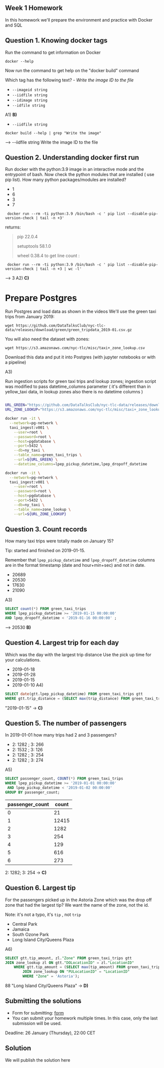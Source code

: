 ## Week 1 Homework

In this homework we'll prepare the environment 
and practice with Docker and SQL


## Question 1. Knowing docker tags

Run the command to get information on Docker 

```docker --help```

Now run the command to get help on the "docker build" command

Which tag has the following text? - *Write the image ID to the file* 

- `--imageid string`
- `--iidfile string`
- `--idimage string`
- `--idfile string`

A1) **B)** 
- `--iidfile string`
```
docker build --help | grep "Write the image"
```
-->  --iidfile string          Write the image ID to the file

## Question 2. Understanding docker first run 

Run docker with the python:3.9 image in an interactive mode and the entrypoint of bash.
Now check the python modules that are installed ( use pip list). 
How many python packages/modules are installed?

- 1
- 6
- 3
- 7

```
 docker run --rm -ti python:3.9 /bin/bash -c ' pip list --disable-pip-version-check | tail -n +3'
```
returns:

> pip        22.0.4
> 
> setuptools 58.1.0
> 
> wheel      0.38.4
to get line count : 
```
 docker run --rm -ti python:3.9 /bin/bash -c ' pip list --disable-pip-version-check | tail -n +3 | wc -l'
```
--> 3
A2) **C)**
# Prepare Postgres

Run Postgres and load data as shown in the videos
We'll use the green taxi trips from January 2019:

```wget https://github.com/DataTalksClub/nyc-tlc-data/releases/download/green/green_tripdata_2019-01.csv.gz```

You will also need the dataset with zones:

```wget https://s3.amazonaws.com/nyc-tlc/misc/taxi+_zone_lookup.csv```

Download this data and put it into Postgres (with jupyter notebooks or with a pipeline)

A3)

Run ingestion scripts for green taxi trips and lookup zones;
ingestion script was modified to pass datetime_columns parameter ( it's different than in yellow_taxi data, in lookup zones also there is no datetime columns )
```bash

URL_GREEN="https://github.com/DataTalksClub/nyc-tlc-data/releases/download/green/green_tripdata_2019-01.csv.gz"
URL_ZONE_LOOKUP="https://s3.amazonaws.com/nyc-tlc/misc/taxi+_zone_lookup.csv"

docker run -it \
  --network=pg-network \
  taxi_ingest:v001 \
    --user=root \
    --password=root \
    --host=pgdatabase \
    --port=5432 \
    --db=ny_taxi \
    --table_name=green_taxi_trips \
    --url=${URL_GREEN} \
    --datetime_columns=lpep_pickup_datetime,lpep_dropoff_datetime

docker run -it \
  --network=pg-network \
  taxi_ingest:v001 \
    --user=root \
    --password=root \
    --host=pgdatabase \
    --port=5432 \
    --db=ny_taxi \
    --table_name=zone_lookup \
    --url=${URL_ZONE_LOOKUP}
```
## Question 3. Count records 

How many taxi trips were totally made on January 15?

Tip: started and finished on 2019-01-15. 

Remember that `lpep_pickup_datetime` and `lpep_dropoff_datetime` columns are in the format timestamp (date and hour+min+sec) and not in date.

- 20689
- 20530
- 17630
- 21090

A3) 
```sql
SELECT count(*) FROM green_taxi_trips
WHERE lpep_pickup_datetime >= '2019-01-15 00:00:00'
AND lpep_dropoff_datetime < '2019-01-16 00:00:00' ;
```

--> 20530 **B)**


## Question 4. Largest trip for each day

Which was the day with the largest trip distance
Use the pick up time for your calculations.

- 2019-01-18
- 2019-01-28
- 2019-01-15
- 2019-01-10
A4)
```sql
SELECT date(gtt.lpep_pickup_datetime) FROM green_taxi_trips gtt
WHERE gtt.trip_distance = (SELECT max(trip_distance) FROM green_taxi_trips);
```
"2019-01-15" -> **C)**

## Question 5. The number of passengers

In 2019-01-01 how many trips had 2 and 3 passengers?
 
- 2: 1282 ; 3: 266
- 2: 1532 ; 3: 126
- 2: 1282 ; 3: 254
- 2: 1282 ; 3: 274

A5) 
```sql
SELECT passenger_count, COUNT(*) FROM green_taxi_trips
WHERE lpep_pickup_datetime >= '2019-01-01 00:00:00'
 AND lpep_pickup_datetime < '2019-01-02 00:00:00'
GROUP BY passenger_count;

```
| passenger_count   | count |
|----|-------|
| 0  | 21    |
| 1  | 12415 |
| 2  | 1282  |
| 3  | 254   |
| 4  | 129   |
| 5  | 616   |
| 6  | 273   |

2: 1282; 3: 254 -> **C)**

## Question 6. Largest tip

For the passengers picked up in the Astoria Zone which was the drop off zone that had the largest tip?
We want the name of the zone, not the id.

Note: it's not a typo, it's `tip` , not `trip`

- Central Park
- Jamaica
- South Ozone Park
- Long Island City/Queens Plaza

A6)
```sql
SELECT gtt.tip_amount, zl."Zone" FROM green_taxi_trips gtt
JOIN zone_lookup zl ON gtt."DOLocationID" = zl."LocationID"
	WHERE gtt.tip_amount = (SELECT max(tip_amount) FROM green_taxi_trips
		JOIN zone_lookup ON "PULocationID" = "LocationID"
		WHERE "Zone" = 'Astoria');
```
88	"Long Island City/Queens Plaza"
-> **D)**

## Submitting the solutions

* Form for submitting: [form](https://forms.gle/EjphSkR1b3nsdojv7)
* You can submit your homework multiple times. In this case, only the last submission will be used. 

Deadline: 26 January (Thursday), 22:00 CET


## Solution

We will publish the solution here
